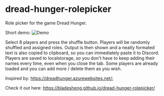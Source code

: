 # dread-hunger-rolepicker

Role picker for the game Dread Hunger.

Short demo:
![Demo](https://raw.githubusercontent.com/Bladesheng/dread-hunger-rolepicker/main/demo.gif)

Select 8 players and press the shuffle button.
Players will be randomly shuffled and assigned roles. Output is then shown and a neatly formated text is also copied to clipboard, so you can immediately paste it to Discord.
Players are saved to localstorage, so you don't have to keep adding their names every time, even when you close the tab.
Some players are already loaded and you can add more / delete them as you wish.

Inspired by: https://dreadhunger.azurewebsites.net/;

Check it out here: https://bladesheng.github.io/dread-hunger-rolepicker/
